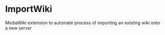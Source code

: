ImportWiki
==========

MediaWiki extension to automate process of importing an existing wiki onto a new server

